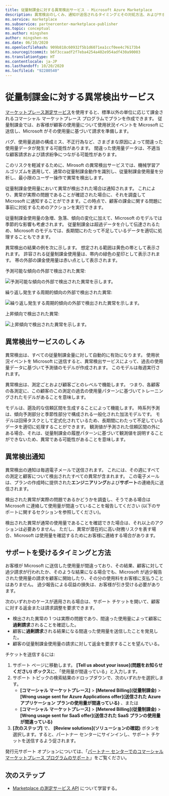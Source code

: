 ```yaml
---
title: 従量制課金に対する異常検出サービス - Microsoft Azure Marketplace
description: 異常検出のしくみ、通知が送信されるタイミングとその対処方法、およびサポート オプションについて説明します。
ms.service: marketplace
ms.subservice: partnercenter-marketplace-publisher
ms.topic: conceptual
ms.author: mingshen
author: mingshen-ms
ms.date: 06/10/2020
ms.openlocfilehash: 909b818c60932f5b1d6071ea1ccf0ee4c76173b4
ms.sourcegitcommit: b6f3ccaadf2f7eba4254a402e954adf430a90003
ms.translationtype: HT
ms.contentlocale: ja-JP
ms.lasthandoff: 10/20/2020
ms.locfileid: "92280540"
---
```

# <a name="anomaly-detection-service-for-metered-billing"></a>従量制課金に対する異常検出サービス

[マーケットプレース測定サービス](marketplace-metering-service-apis-faq.md)を使用すると、標準以外の単位に応じて課金されるコマーシャル マーケットプレース プログラムでプランを作成できます。 従量制課金では、お客様が顧客の使用量について使用状況イベントを Microsoft に送信し、Microsoft がその使用量に基づいて請求を準備します。

バグ、使用量追跡の構成ミス、不正行為など、さまざまな原因によって間違った使用量データが発生する可能性があります。 間違った使用量データは、不適当な顧客請求および請求紛争につながる可能性があります。

このリスクを軽減するために、Mirosoft の異常検出サービスでは、機械学習アルゴリズムを適用して、通常の従量制課金動作を識別し、従量制課金使用量を分析し、最小限のユーザー操作で異常を検出します。

従量制課金使用量において異常が検出された場合は通知されます。 これにより、異常が実際の問題であることが確認された場合に、それを調査して Microsoft に通知することができます。この時点で、顧客の課金に関する問題に事前に対処するためのアクションを実行できます。

従量制課金使用量の急増、急落、傾向の変化に加えて、Microsoft のモデルでは季節的な影響も考慮されます。 従量制課金は超過データを介して伝達されるため、Microsoft のモデルでは、長期間にわたって不足しているデータを適切に処理することもできます。

異常検出の結果の例を次に示します。 想定される範囲は黄色の帯として表示されます。 許容される従量制課金使用量は、帯内の緑色の星印として表示されます。 帯の外部の課金使用量は赤い点として表示されます。  

予測可能な傾向の外部で検出された異常:

![予測可能な傾向の外部で検出された異常を示します。](media/anomaly-1.png)

繰り返し発生する周期的傾向の外部で検出された異常:

![繰り返し発生する周期的傾向の外部で検出された異常を示します。](media/anomaly-2.png)

上昇傾向で検出された異常:

![上昇傾向で検出された異常を示します。](media/anomaly-3.png)

## <a name="how-anomaly-detection-service-works"></a>異常検出サービスのしくみ

異常検出は、すべての従量制課金量に対して自動的に有効になります。 使用状況イベントを Microsoft に送信すると、異常検出サービスによって、過去の使用量データに基づいて予測値のモデルが作成されます。 このモデルは毎週実行されます。

異常検出は、測定ごとおよび顧客ごとのレベルで機能します。 つまり、各顧客の各測定に、この顧客のこの測定の過去の使用量パターンに基づいてトレーニングされたモデルがあることを意味します。

モデルは、遡及的な信頼区間を生成することによって機能します。 時系列予測は、傾向予測部分と季節性部分で構成される一般化された加法モデルです。 モデルは回帰タスクとして定式化されているため、長期間にわたって不足しているデータを適切に処理することができます。 観測値が予測された信頼区間の外にある場合、それは、従量制課金の履歴パターンに基づいて観測値を説明することができないため、異常である可能性があることを意味します。

## <a name="anomaly-detection-notification"></a>異常検出通知

異常検出の通知は毎週電子メールで送信されます。 これには、その週にすべての測定と顧客について検出されたすべての異常が含まれます。 この電子メールは、プランの作成時に提供された**エンジニアリング**および**サポート**の連絡先に送信されます。

検出された異常が実際の問題であるかどうかを調査し、そうである場合は Microsoft に連絡して使用量が間違っていることを報告してください (以下のサポートに関するセクションを参照してください)。

検出された異常が通常の使用量であることを確認できた場合は、それ以上のアクションは必要ありません。 ただし、異常が潜在的に高い財務リスクを表す場合、Microsoft は使用量を確認するためにお客様に連絡する場合があります。  

## <a name="when-and-how-to-get-support"></a>サポートを受けるタイミングと方法

お客様が Microsoft に送信した使用量が間違っており、その結果、顧客に対して過少請求が行われたか、そのような結果になる場合でも、Microsoft が過少報告された使用量の請求を顧客に開始したり、その分の使用料をお客様に支払うことはありません。 過少報告による収益の損失は、お客様が引き受ける必要があります。

次のいずれかのケースが適用される場合は、サポート チケットを開いて、顧客に対する返金または請求調整を要求できます。

- 検出された異常の 1 つは実際の問題であり、間違った使用量によって顧客に**過剰請求**されることを確認した。
- 顧客に**過剰請求**される結果になる間違った使用量を送信したことを発見した。
- 顧客の従量制課金使用量の請求に対して返金を要求することを望んでいる。

チケットを送信するには:

1. サポート ページに移動します。 **[Tell us about your issue]\(問題をお知らせください\) ボックス**に、「使用量が間違っている」と入力します。
2. サポート トピックの検索結果のドロップダウンで、次のいずれかを選択します。
    - **[コマーシャル マーケットプレース]**  >  **[Metered Billing]\(従量制課金\)**  >  **[Wrong usage sent for Azure Applications offer]\(送信された Azure アプリケーション プランの使用量が間違っている\)** 、または
    - **[コマーシャル マーケットプレース]**  >  **[Metered Billing]\(従量制課金\)**  >  **[Wrong usage sent for SaaS offer]\(送信された SaaS プランの使用量が間違っている\)**
3. **[次のステップ]** で、 **[Review solutions]\(ソリューションの確認\)** ボタンを選択します。すると、パートナー センターにサインインし、サポート チケットを送信するよう促されます。

発行元サポート オプションについては、「[パートナー センターでのコマーシャル マーケットプレース プログラムのサポート](../support.md)」をご覧ください。

## <a name="next-step"></a>次のステップ

- [Marketplace の測定サービス API](marketplace-metering-service-apis.md) について学習する。
